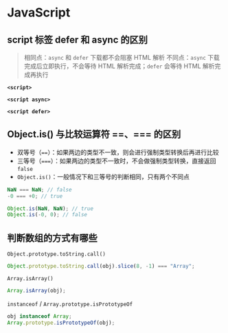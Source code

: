 # JavaScript

## script 标签 defer 和 async 的区别

> 相同点：`async` 和 `defer` 下载都不会阻塞 HTML 解析
> 不同点：`async` 下载完成后立即执行，不会等待 HTML 解析完成；`defer` 会等待 HTML 解析完成再执行

<!-- ![](/images/front-end/interview/javascript/legend.svg) -->

**`<script>`**

<!-- ![script](/images/front-end/interview/javascript/script.svg) -->

**`<script async>`**

<!-- ![script async](/images/front-end/interview/javascript/script-async.svg) -->

**`<script defer>`**

<!-- ![script defer](/images/front-end/interview/javascript/script-defer.svg) -->

## Object.is() 与比较运算符 ==、=== 的区别

- 双等号（`==`）：如果两边的类型不一致，则会进行强制类型转换后再进行比较
- 三等号（`===`）：如果两边的类型不一致时，不会做强制类型转换，直接返回 `false`
- `Object.is()`：一般情况下和三等号的判断相同，只有两个不同点

```js
NaN === NaN; // false
-0 === +0; // true

Object.is(NaN, NaN); // true
Object.is(-0, 0); // false
```

## 判断数组的方式有哪些

`Object.prototype.toString.call()`

```js
Object.prototype.toString.call(obj).slice(8, -1) === "Array";
```

`Array.isArray()`

```js
Array.isArray(obj);
```

`instanceof` / `Array.prototype.isPrototypeOf`

```js
obj instanceof Array;
Array.prototype.isPrototypeOf(obj);
```
